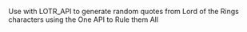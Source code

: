 Use with LOTR_API to generate random quotes from Lord of the Rings characters using the One API to Rule them All
